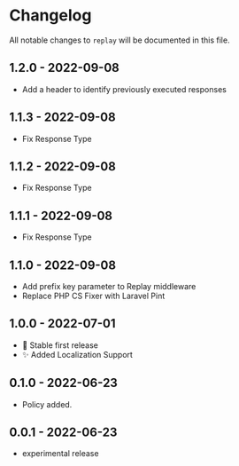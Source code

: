 # Changelog

All notable changes to `replay` will be documented in this file.

## 1.2.0 - 2022-09-08

- Add a header to identify previously executed responses

## 1.1.3 - 2022-09-08

- Fix Response Type

## 1.1.2 - 2022-09-08

- Fix Response Type

## 1.1.1 - 2022-09-08

- Fix Response Type

## 1.1.0 - 2022-09-08

- Add prefix key parameter to Replay middleware
- Replace PHP CS Fixer with Laravel Pint

## 1.0.0 - 2022-07-01

- 🥳 Stable first release
- ✨ Added Localization Support

## 0.1.0 - 2022-06-23

- Policy added.

## 0.0.1 - 2022-06-23

- experimental release
